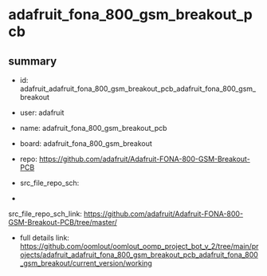 # adafruit_fona_800_gsm_breakout_pcb
 
## summary 
* id: adafruit_adafruit_fona_800_gsm_breakout_pcb_adafruit_fona_800_gsm_breakout
* user: adafruit
* name: adafruit_fona_800_gsm_breakout_pcb
* board: adafruit_fona_800_gsm_breakout
* repo: https://github.com/adafruit/Adafruit-FONA-800-GSM-Breakout-PCB



* src_file_repo_sch: 
*
 src_file_repo_sch_link: https://github.com/adafruit/Adafruit-FONA-800-GSM-Breakout-PCB/tree/master/
* full details link: https://github.com/oomlout/oomlout_oomp_project_bot_v_2/tree/main/projects/adafruit_adafruit_fona_800_gsm_breakout_pcb_adafruit_fona_800_gsm_breakout/current_version/working  






